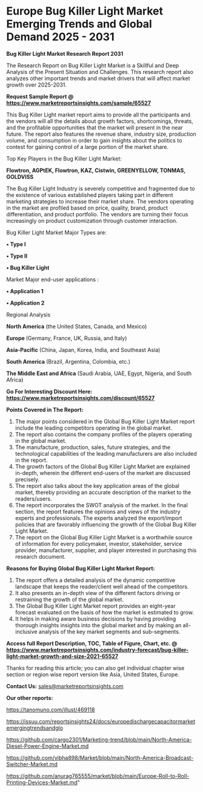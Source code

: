 # Europe Bug Killer Light Market Emerging Trends and Global Demand 2025 - 2031

<strong>Bug Killer Light Market Research Report 2031</strong>

The Research Report on Bug Killer Light Market is a Skillful and Deep Analysis of the Present Situation and Challenges. This research report also analyzes other important trends and market drivers that will affect market growth over 2025-2031.

<strong>Request Sample Report @ <a href=https://www.marketreportsinsights.com/sample/65527>https://www.marketreportsinsights.com/sample/65527</a></strong>

This Bug Killer Light market report aims to provide all the participants and the vendors will all the details about growth factors, shortcomings, threats, and the profitable opportunities that the market will present in the near future. The report also features the revenue share, industry size, production volume, and consumption in order to gain insights about the politics to contest for gaining control of a large portion of the market share.

Top Key Players in the Bug Killer Light Market:

<strong>Flowtron, AGPtEK, Flowtron, KAZ, Cistwin, GREENYELLOW, TONMAS, GOLDVISS</strong>

The Bug Killer Light Industry is severely competitive and fragmented due to the existence of various established players taking part in different marketing strategies to increase their market share. The vendors operating in the market are profiled based on price, quality, brand, product differentiation, and product portfolio. The vendors are turning their focus increasingly on product customization through customer interaction.

Bug Killer Light Market Major Types are:

<strong>• Type I

• Type II

• Bug Killer Light</strong>

Market Major end-user applications :

<strong>• Application 1

• Application 2</strong>

Regional Analysis

</u><strong><b>North America</b></strong> (the United States, Canada, and Mexico)

<strong><b>Europe </b></strong>(Germany, France, UK, Russia, and Italy)

<strong><b>Asia-Pacific</b></strong> (China, Japan, Korea, India, and Southeast Asia)

<strong><b>South America</b></strong> (Brazil, Argentina, Colombia, etc.)

<strong><b>The Middle East and Africa</b></strong> (Saudi Arabia, UAE, Egypt, Nigeria, and South Africa)

<strong>Go For Interesting Discount Here: <a href=https://www.marketreportsinsights.com/discount/65527>https://www.marketreportsinsights.com/discount/65527</a></strong>

<strong>Points Covered in The Report:</strong>
<ol>
  <li>The major points considered in the Global Bug Killer Light Market report include the leading competitors operating in the global market.</li>
  <li>The report also contains the company profiles of the players operating in the global market.</li>
  <li>The manufacture, production, sales, future strategies, and the technological capabilities of the leading manufacturers are also included in the report.</li>
  <li>The growth factors of the Global Bug Killer Light Market are explained in-depth, wherein the different end-users of the market are discussed precisely.</li>
  <li>The report also talks about the key application areas of the global market, thereby providing an accurate description of the market to the readers/users.</li>
  <li>The report incorporates the SWOT analysis of the market. In the final section, the report features the opinions and views of the industry experts and professionals. The experts analyzed the export/import policies that are favorably influencing the growth of the Global Bug Killer Light Market.</li>
  <li>The report on the Global Bug Killer Light Market is a worthwhile source of information for every policymaker, investor, stakeholder, service provider, manufacturer, supplier, and player interested in purchasing this research document.</li>
</ol>
<strong>Reasons for Buying Global Bug Killer Light Market Report:</strong>

<ol>
  <li>The report offers a detailed analysis of the dynamic competitive landscape that keeps the reader/client well ahead of the competitors.</li>
  <li>It also presents an in-depth view of the different factors driving or restraining the growth of the global market.</li>
  <li>The Global Bug Killer Light Market report provides an eight-year forecast evaluated on the basis of how the market is estimated to grow.</li>
  <li>It helps in making aware business decisions by having providing thorough insights insights into the global market and by making an all-inclusive analysis of the key market segments and sub-segments.</li>
</ol>
<strong>Access full Report Description, TOC, Table of Figure, Chart, etc. @ <a href=https://www.marketreportsinsights.com/industry-forecast/bug-killer-light-market-growth-and-size-2021-65527>https://www.marketreportsinsights.com/industry-forecast/bug-killer-light-market-growth-and-size-2021-65527</a></strong>


Thanks for reading this article; you can also get individual chapter wise section or region wise report version like Asia, United States, Europe.

<strong>Contact Us:</strong>
sales@marketreportsinsights.com

<strong>Our other reports:</strong>

<a href=https://tanomuno.com/illust/469118>https://tanomuno.com/illust/469118</a>

<a href=https://issuu.com/reportsinsights24/docs/europedischargecapacitormarketemergingtrendsandglo>https://issuu.com/reportsinsights24/docs/europedischargecapacitormarketemergingtrendsandglo</a>

<a href=https://github.com/cargo2301/Marketing-trend/blob/main/North-America-Diesel-Power-Engine-Market.md>https://github.com/cargo2301/Marketing-trend/blob/main/North-America-Diesel-Power-Engine-Market.md</a>

<a href=https://github.com/vibha898/Market/blob/main/North-America-Broadcast-Switcher-Market.md>https://github.com/vibha898/Market/blob/main/North-America-Broadcast-Switcher-Market.md</a>

<a href=https://github.com/anurag765555/market/blob/main/Europe-Roll-to-Roll-Printing-Devices-Market.md>https://github.com/anurag765555/market/blob/main/Europe-Roll-to-Roll-Printing-Devices-Market.md</a>"

